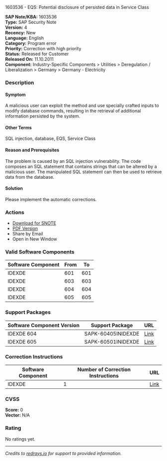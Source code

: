 1603536 - EQS: Potential disclosure of persisted data in Service Class

**SAP Note/KBA:** 1603536  
**Type:** SAP Security Note  
**Version:** 4  
**Recency:** New  
**Language:** English  
**Category:** Program error  
**Priority:** Correction with high priority  
**Status:** Released for Customer  
**Released On:** 11.10.2011  
**Component:** Industry-Specific Components > Utilities > Deregulation / Liberalization > Germany > Germany - Electricity

### Description

#### Symptom

A malicious user can exploit the method and use specially crafted inputs to modify database commands, resulting in the retrieval of additional information persisted by the system.

#### Other Terms

SQL injection, database, EQS, Service Class

#### Reason and Prerequisites

The problem is caused by an SQL injection vulnerability. The code composes an SQL statement that contains strings that can be altered by a malicious user. The manipulated SQL statement can then be used to retrieve data from the database.

#### Solution

Please implement the automatic corrections.

### Actions

- [Download for SNOTE](https://notesdownloads.sap.com/note/0040000009522052017)
- [PDF Version](https://userapps.support.sap.com/sap/support/sfm/notes/print/0001603536?language=en-US&token=AFB9A1DD719A815257A4089C27792959)
- Share by Email
- Open in New Window

### Valid Software Components

| Software Component | From | To |
|--------------------|------|----|
| IDEXDE             | 601  | 601|
| IDEXDE             | 603  | 603|
| IDEXDE             | 604  | 604|
| IDEXDE             | 605  | 605|

### Support Packages

| Software Component Version | Support Package          | URL                                                                 |
|----------------------------|--------------------------|---------------------------------------------------------------------|
| IDEXDE 604                 | SAPK-60405INIDEXDE       | [Link](https://me.sap.com/supportpackage/SAPK-60405INIDEXDE)       |
| IDEXDE 605                 | SAPK-60501INIDEXDE       | [Link](https://me.sap.com/supportpackage/SAPK-60501INIDEXDE)       |

### Correction Instructions

| Software Component | Number of Correction Instructions | URL                                                        |
|--------------------|-----------------------------------|------------------------------------------------------------|
| IDEXDE             | 1                                 | [Link](https://me.sap.com/corrins/0001603536/5467)         |

### CVSS

**Score:** 0  
**Vector:** N/A

### Rating

No ratings yet.

---

*Credits to [redrays.io](https://redrays.io) for support to provided information.*